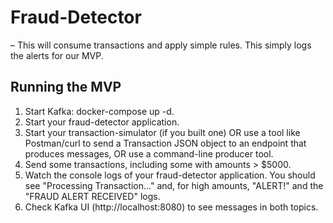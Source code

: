 # Fraud-Detector
– This will consume transactions and apply simple rules. This simply logs the alerts for our MVP.

## Running the MVP
1. Start Kafka: docker-compose up -d.
2. Start your fraud-detector application.
3. Start your transaction-simulator (if you built one) OR use a tool like Postman/curl to send a Transaction JSON object to an endpoint that produces messages, OR use a command-line producer tool.
4. Send some transactions, including some with amounts > $5000.
5. Watch the console logs of your fraud-detector application. You should see "Processing Transaction..." and, for high amounts, "ALERT!" and the "FRAUD ALERT RECEIVED" logs.
6. Check Kafka UI (http://localhost:8080) to see messages in both topics.
